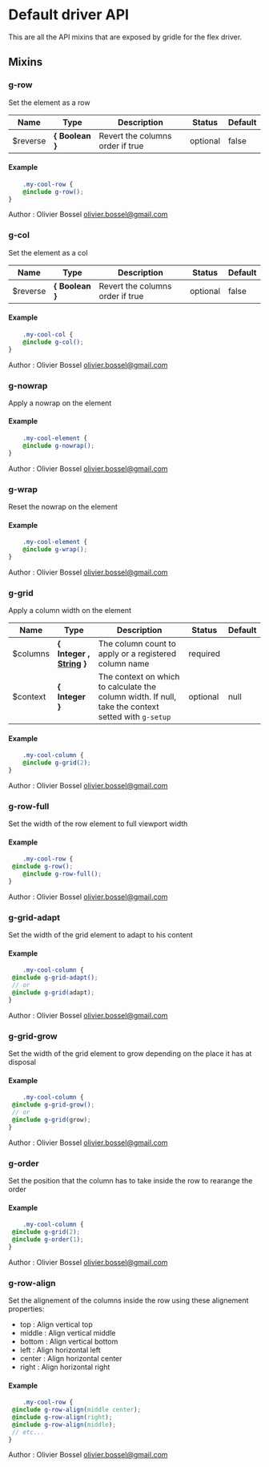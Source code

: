 # Default driver API

This are all the API mixins that are exposed by gridle for the flex driver.


## Mixins


### g-row

Set the element as a row


Name  |  Type  |  Description  |  Status  |  Default
------------  |  ------------  |  ------------  |  ------------  |  ------------
$reverse  |  **{ Boolean }**  |  Revert the columns order if true  |  optional  |  false

#### Example
```scss
	.my-cool-row {
	@include g-row();
}
```
Author : Olivier Bossel <olivier.bossel@gmail.com>


### g-col

Set the element as a col


Name  |  Type  |  Description  |  Status  |  Default
------------  |  ------------  |  ------------  |  ------------  |  ------------
$reverse  |  **{ Boolean }**  |  Revert the columns order if true  |  optional  |  false

#### Example
```scss
	.my-cool-col {
	@include g-col();
}
```
Author : Olivier Bossel <olivier.bossel@gmail.com>


### g-nowrap

Apply a nowrap on the element

#### Example
```scss
	.my-cool-element {
	@include g-nowrap();
}
```
Author : Olivier Bossel <olivier.bossel@gmail.com>


### g-wrap

Reset the nowrap on the element

#### Example
```scss
	.my-cool-element {
	@include g-wrap();
}
```
Author : Olivier Bossel <olivier.bossel@gmail.com>


### g-grid

Apply a column width on the element


Name  |  Type  |  Description  |  Status  |  Default
------------  |  ------------  |  ------------  |  ------------  |  ------------
$columns  |  **{ Integer , [String](http://www.sass-lang.com/documentation/file.SASS_REFERENCE.html#sass-script-strings) }**  |  The column count to apply or a registered column name  |  required  |
$context  |  **{ Integer }**  |  The context on which to calculate the column width. If null, take the context setted with ```g-setup```  |  optional  |  null

#### Example
```scss
	.my-cool-column {
	@include g-grid(2);
}
```
Author : Olivier Bossel <olivier.bossel@gmail.com>


### g-row-full

Set the width of the row element to full viewport width

#### Example
```scss
	.my-cool-row {
 @include g-row();
	@include g-row-full();
}
```
Author : Olivier Bossel <olivier.bossel@gmail.com>


### g-grid-adapt

Set the width of the grid element to adapt to his content

#### Example
```scss
	.my-cool-column {
 @include g-grid-adapt();
 // or
 @include g-grid(adapt);
}
```
Author : Olivier Bossel <olivier.bossel@gmail.com>


### g-grid-grow

Set the width of the grid element to grow depending on the place it has at disposal

#### Example
```scss
	.my-cool-column {
 @include g-grid-grow();
 // or
 @include g-grid(grow);
}
```
Author : Olivier Bossel <olivier.bossel@gmail.com>


### g-order

Set the position that the column has to take inside the row to rearange the order

#### Example
```scss
	.my-cool-column {
 @include g-grid(2);
 @include g-order(1);
}
```
Author : Olivier Bossel <olivier.bossel@gmail.com>


### g-row-align

Set the alignement of the columns inside the row using these alignement properties:

- top : Align vertical top
- middle : Align vertical middle
- bottom : Align vertical bottom
- left : Align horizontal left
- center : Align horizontal center
- right : Align horizontal right


#### Example
```scss
	.my-cool-row {
 @include g-row-align(middle center);
 @include g-row-align(right);
 @include g-row-align(middle);
 // etc...
}
```
Author : Olivier Bossel <olivier.bossel@gmail.com>